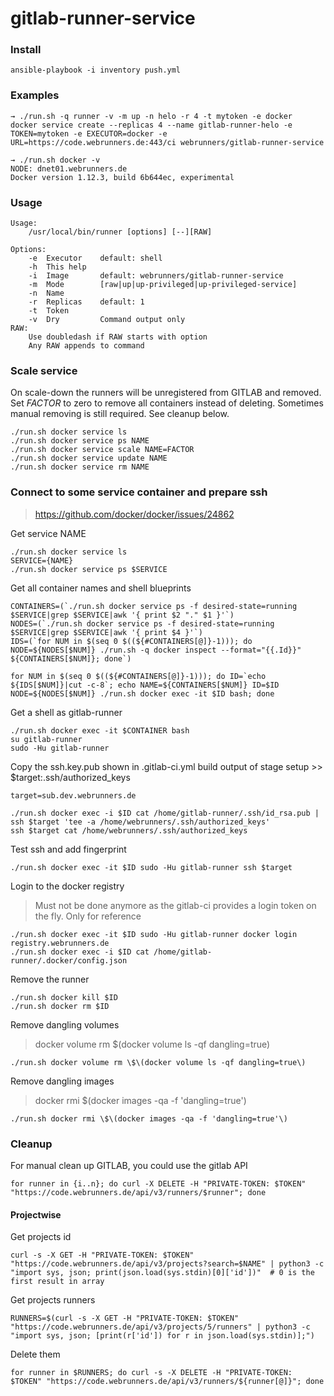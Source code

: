 # gitlab-runner-service


### Install 

    ansible-playbook -i inventory push.yml
    
### Examples

    → ./run.sh -q runner -v -m up -n helo -r 4 -t mytoken -e docker
    docker service create --replicas 4 --name gitlab-runner-helo -e TOKEN=mytoken -e EXECUTOR=docker -e URL=https://code.webrunners.de:443/ci webrunners/gitlab-runner-service

    → ./run.sh docker -v
    NODE: dnet01.webrunners.de
    Docker version 1.12.3, build 6b644ec, experimental

### Usage

    Usage:
        /usr/local/bin/runner [options] [--][RAW]

    Options:
        -e  Executor    default: shell
        -h  This help
        -i  Image       default: webrunners/gitlab-runner-service
        -m  Mode        [raw|up|up-privileged|up-privileged-service]
        -n  Name
        -r  Replicas    default: 1
        -t  Token
        -v  Dry         Command output only
    RAW:
        Use doubledash if RAW starts with option
        Any RAW appends to command

### Scale service

On scale-down the runners will be unregistered from GITLAB and removed.
Set _FACTOR_ to zero to remove all containers instead of deleting.
Sometimes manual removing is still required. See cleanup below.

    ./run.sh docker service ls
    ./run.sh docker service ps NAME
    ./run.sh docker service scale NAME=FACTOR
    ./run.sh docker service update NAME
    ./run.sh docker service rm NAME

### Connect to some service container and prepare ssh

> https://github.com/docker/docker/issues/24862

Get service NAME

    ./run.sh docker service ls
    SERVICE={NAME}
    ./run.sh docker service ps $SERVICE

Get all container names and shell blueprints
    
    CONTAINERS=(`./run.sh docker service ps -f desired-state=running $SERVICE|grep $SERVICE|awk '{ print $2 "." $1 }'`)
    NODES=(`./run.sh docker service ps -f desired-state=running $SERVICE|grep $SERVICE|awk '{ print $4 }'`)
    IDS=(`for NUM in $(seq 0 $((${#CONTAINERS[@]}-1))); do NODE=${NODES[$NUM]} ./run.sh -q docker inspect --format="{{.Id}}" ${CONTAINERS[$NUM]}; done`)

    for NUM in $(seq 0 $((${#CONTAINERS[@]}-1))); do ID=`echo ${IDS[$NUM]}|cut -c-8`; echo NAME=${CONTAINERS[$NUM]} ID=$ID NODE=${NODES[$NUM]} ./run.sh docker exec -it $ID bash; done

Get a shell as gitlab-runner

    ./run.sh docker exec -it $CONTAINER bash
    su gitlab-runner
    sudo -Hu gitlab-runner

Copy the ssh.key.pub shown in .gitlab-ci.yml build output of stage setup >> $target:.ssh/authorized_keys 
    
    target=sub.dev.webrunners.de

    ./run.sh docker exec -i $ID cat /home/gitlab-runner/.ssh/id_rsa.pub | ssh $target 'tee -a /home/webrunners/.ssh/authorized_keys'
    ssh $target cat /home/webrunners/.ssh/authorized_keys

Test ssh and add fingerprint

    ./run.sh docker exec -it $ID sudo -Hu gitlab-runner ssh $target

Login to the docker registry

> Must not be done anymore as the gitlab-ci provides a login token on the fly.
> Only for reference

    ./run.sh docker exec -it $ID sudo -Hu gitlab-runner docker login registry.webrunners.de
    ./run.sh docker exec -i $ID cat /home/gitlab-runner/.docker/config.json

Remove the runner

    ./run.sh docker kill $ID
    ./run.sh docker rm $ID

Remove dangling volumes

> docker volume rm $(docker volume ls -qf dangling=true)

    ./run.sh docker volume rm \$\(docker volume ls -qf dangling=true\)

Remove dangling images

> docker rmi $(docker images -qa -f 'dangling=true')

    ./run.sh docker rmi \$\(docker images -qa -f 'dangling=true'\)

### Cleanup

For manual clean up GITLAB, you could use the gitlab API

    for runner in {i..n}; do curl -X DELETE -H "PRIVATE-TOKEN: $TOKEN" "https://code.webrunners.de/api/v3/runners/$runner"; done

#### Projectwise

 Get projects id

    curl -s -X GET -H "PRIVATE-TOKEN: $TOKEN" "https://code.webrunners.de/api/v3/projects?search=$NAME" | python3 -c "import sys, json; print(json.load(sys.stdin)[0]['id'])"  # 0 is the first result in array

 Get projects runners

    RUNNERS=$(curl -s -X GET -H "PRIVATE-TOKEN: $TOKEN" "https://code.webrunners.de/api/v3/projects/5/runners" | python3 -c "import sys, json; [print(r['id']) for r in json.load(sys.stdin)];")

 Delete them

    for runner in $RUNNERS; do curl -s -X DELETE -H "PRIVATE-TOKEN: $TOKEN" "https://code.webrunners.de/api/v3/runners/${runner[@]}"; done
